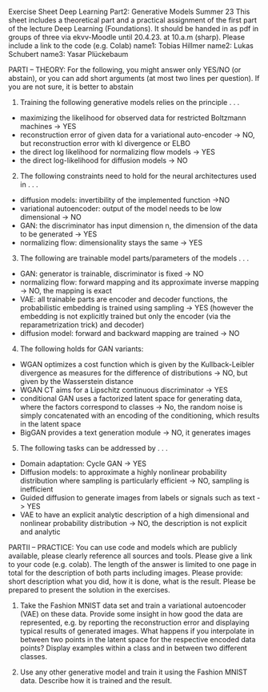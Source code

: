 Exercise Sheet Deep Learning
Part2: Generative Models
Summer 23
This sheet includes a theoretical part and a practical assignment of the first part of the
lecture Deep Learning (Foundations). It should be handed in as pdf in groups of three via
ekvv-Moodle until 20.4.23. at 10.a.m (sharp). Please include a link to the code (e.g. Colab)
name1: Tobias Hillmer
name2: Lukas Schubert
name3: Yasar Plückebaum

PARTI – THEORY: For the following, you might answer only YES/NO (or abstain),
or you can add short arguments (at most two lines per question). If you are not sure, it is
better to abstain

1. Training the following generative models relies on the principle . . .
- maximizing the likelihood for observed data for restricted Boltzmann machines -> YES
- reconstruction error of given data for a variational auto-encoder -> NO, but reconstruction error with kl divergence or ELBO
- the direct log likelihood for normalizing flow models -> YES
- the direct log-likelihood for diffusion models -> NO

2. The following constraints need to hold for the neural architectures used in . . .
- diffusion models: invertibility of the implemented function ->NO
- variational autoencoder: output of the model needs to be low dimensional -> NO
- GAN: the discriminator has input dimension n, the dimension of the data to be generated -> YES
- normalizing flow: dimensionality stays the same -> YES

3. The following are trainable model parts/parameters of the models . . .
- GAN: generator is trainable, discriminator is fixed -> NO
- normalizing flow: forward mapping and its approximate inverse mapping -> NO, the mapping is exact
- VAE: all trainable parts are encoder and decoder functions, the probabilistic embedding is trained using sampling -> YES (however the embedding is not explicitly trained but only the encoder (via the reparametrization trick) and decoder)
- diffusion model: forward and backward mapping are trained -> NO

4. The following holds for GAN variants:
- WGAN optimizes a cost function which is given by the Kullback-Leibler divergence as measures for the difference of distributions -> NO, but given by the Wasserstein distance
- WGAN CT aims for a Lipschitz continuous discriminator -> YES
- conditional GAN uses a factorized latent space for generating data, where the factors correspond to classes -> No, the random noise is simply concatenated with an encoding of the conditioning, which results in the latent space
- BigGAN provides a text generation module -> NO, it generates images

5. The following tasks can be addressed by . . .
- Domain adaptation: Cycle GAN -> YES
- Diffusion models: to approximate a highly nonlinear probability distribution where sampling is particularly efficient -> NO, sampling is inefficient
- Guided diffusion to generate images from labels or signals such as text -> YES
- VAE to have an explicit analytic description of a high dimensional and nonlinear probability distribution -> NO, the description is not explicit and analytic

PARTII – PRACTICE: You can use code and models which are publicly available,
please clearly reference all sources and tools. Please give a link to your code (e.g. colab).
The length of the answer is limited to one page in total for the description of both parts
including images. Please provide: short description what you did, how it is done, what is
the result. Please be prepared to present the solution in the exercises.

1. Take the Fashion MNIST data set and train a variational autoencoder (VAE) on these
data. Provide some insight in how good the data are represented, e.g. by reporting
the reconstruction error and displaying typical results of generated images. What
happens if you interpolate in between two points in the latent space for the respective
encoded data points? Display examples within a class and in between two different
classes.


2. Use any other generative model and train it using the Fashion MNIST data. Describe
how it is trained and the result.

